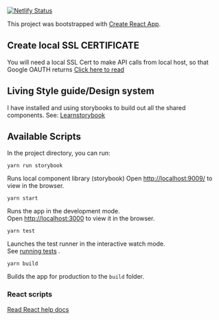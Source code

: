 [![Netlify Status](https://api.netlify.com/api/v1/badges/a5dafb09-b1e0-4043-868d-3303b92ada5c/deploy-status)](https://app.netlify.com/sites/cranky-albattani-daaadc/deploys)

This project was bootstrapped with [Create React App](https://github.com/facebook/create-react-app).

## Create local SSL CERTIFICATE

You will need a local SSL Cert to make API calls from local host, so that Google OAUTH returns 
[Click here to read](https://www.freecodecamp.org/news/how-to-get-https-working-on-your-local-development-environment-in-5-minutes-7af615770eec)

## Living Style guide/Design system

I have installed and using storybooks to build out all the shared components. 
See: [Learnstorybook](https://www.learnstorybook.com/intro-to-storybook/react/en/get-started/)

## Available Scripts

In the project directory, you can run:

```
yarn run storybook
```

Runs local component library (storybook)
Open [http://localhost:9009/](http://localhost:9009) to view in the browser.

```
yarn start
```

Runs the app in the development mode.<br />
Open [http://localhost:3000](http://localhost:3000) to view it in the browser.

```
yarn test
```

Launches the test runner in the interactive watch mode.<br />
See [running tests](https://facebook.github.io/create-react-app/docs/running-tests) .

```
yarn build
```

Builds the app for production to the `build` folder.<br />

### React scripts

[Read React help docs](./README-REACT.md)
